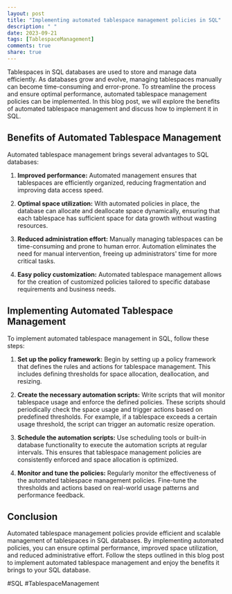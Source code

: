 ```yaml
---
layout: post
title: "Implementing automated tablespace management policies in SQL"
description: " "
date: 2023-09-21
tags: [TablespaceManagement]
comments: true
share: true
---
```


Tablespaces in SQL databases are used to store and manage data efficiently. As databases grow and evolve, managing tablespaces manually can become time-consuming and error-prone. To streamline the process and ensure optimal performance, automated tablespace management policies can be implemented. In this blog post, we will explore the benefits of automated tablespace management and discuss how to implement it in SQL.

## Benefits of Automated Tablespace Management

Automated tablespace management brings several advantages to SQL databases:

1. **Improved performance:** Automated management ensures that tablespaces are efficiently organized, reducing fragmentation and improving data access speed.

2. **Optimal space utilization:** With automated policies in place, the database can allocate and deallocate space dynamically, ensuring that each tablespace has sufficient space for data growth without wasting resources.

3. **Reduced administration effort:** Manually managing tablespaces can be time-consuming and prone to human error. Automation eliminates the need for manual intervention, freeing up administrators' time for more critical tasks.

4. **Easy policy customization:** Automated tablespace management allows for the creation of customized policies tailored to specific database requirements and business needs.

## Implementing Automated Tablespace Management

To implement automated tablespace management in SQL, follow these steps:

1. **Set up the policy framework:** Begin by setting up a policy framework that defines the rules and actions for tablespace management. This includes defining thresholds for space allocation, deallocation, and resizing.

2. **Create the necessary automation scripts:** Write scripts that will monitor tablespace usage and enforce the defined policies. These scripts should periodically check the space usage and trigger actions based on predefined thresholds. For example, if a tablespace exceeds a certain usage threshold, the script can trigger an automatic resize operation.

3. **Schedule the automation scripts:** Use scheduling tools or built-in database functionality to execute the automation scripts at regular intervals. This ensures that tablespace management policies are consistently enforced and space allocation is optimized.

4. **Monitor and tune the policies:** Regularly monitor the effectiveness of the automated tablespace management policies. Fine-tune the thresholds and actions based on real-world usage patterns and performance feedback.

## Conclusion

Automated tablespace management policies provide efficient and scalable management of tablespaces in SQL databases. By implementing automated policies, you can ensure optimal performance, improved space utilization, and reduced administrative effort. Follow the steps outlined in this blog post to implement automated tablespace management and enjoy the benefits it brings to your SQL database.

#SQL #TablespaceManagement